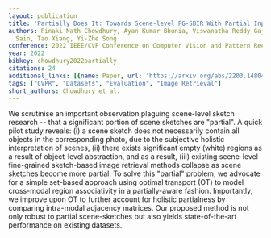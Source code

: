 ```yaml
---
layout: publication
title: 'Partially Does It: Towards Scene-level FG-SBIR With Partial Input'
authors: Pinaki Nath Chowdhury, Ayan Kumar Bhunia, Viswanatha Reddy Gajjala, Aneeshan
  Sain, Tao Xiang, Yi-Zhe Song
conference: 2022 IEEE/CVF Conference on Computer Vision and Pattern Recognition (CVPR)
year: 2022
bibkey: chowdhury2022partially
citations: 24
additional_links: [{name: Paper, url: 'https://arxiv.org/abs/2203.14804'}]
tags: ["CVPR", "Datasets", "Evaluation", "Image Retrieval"]
short_authors: Chowdhury et al.
---
```

We scrutinise an important observation plaguing scene-level sketch research
-- that a significant portion of scene sketches are "partial". A quick pilot
study reveals: (i) a scene sketch does not necessarily contain all objects in
the corresponding photo, due to the subjective holistic interpretation of
scenes, (ii) there exists significant empty (white) regions as a result of
object-level abstraction, and as a result, (iii) existing scene-level
fine-grained sketch-based image retrieval methods collapse as scene sketches
become more partial. To solve this "partial" problem, we advocate for a simple
set-based approach using optimal transport (OT) to model cross-modal region
associativity in a partially-aware fashion. Importantly, we improve upon OT to
further account for holistic partialness by comparing intra-modal adjacency
matrices. Our proposed method is not only robust to partial scene-sketches but
also yields state-of-the-art performance on existing datasets.